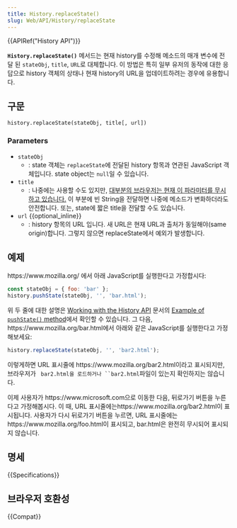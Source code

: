 ```yaml
---
title: History.replaceState()
slug: Web/API/History/replaceState
---
```

{{APIRef("History API")}}

**`History.replaceState()`** 메서드는 현재 history를 수정해 메소드의 매개 변수에 전달 된 `stateObj`, `title`, `URL`로 대체합니다. 이 방법은 특히 일부 유저의 동작에 대한 응답으로 history 객체의 상태나 현재 history의 URL을 업데이트하려는 경우에 유용합니다.

## 구문

    history.replaceState(stateObj, title[, url])

### Parameters

- `stateObj`
  - : state 객체는 `replaceState`에 전달된 history 항목과 연관된 JavaScript 객체입니다. state object는 `null`일 수 있습니다.
- `title`
  - : 나중에는 사용할 수도 있지만, [대부분의 브라우저는 현재 이 파라미터를 무시하고 있습니다.](https://github.com/whatwg/html/issues/2174) 이 부분에 빈 String을 전달하면 나중에 메소드가 변화하더라도 안전합니다. 또는, state에 짧은 title을 전달할 수도 있습니다.
- `url` {{optional_inline}}
  - : history 항목의 URL 입니다. 새 URL은 현재 URL과 출처가 동일해야(same origin)합니다. 그렇지 않으면 replaceState에서 예외가 발생합니다.

## 예제

https\://www\.mozilla.org/ 에서 아래 JavaScript를 실행한다고 가정합시다:

```js
const stateObj = { foo: 'bar' };
history.pushState(stateObj, '', 'bar.html');
```

위 두 줄에 대한 설명은 [Working with the History API](/ko/docs/Web/API/History_API/Working_with_the_History_API) 문서의 [Example of `pushState()` method](/ko/docs/Web/API/History_API/Working_with_the_History_API#Example_of_pushState_method)에서 확인할 수 있습니다. 그 다음, https\://www\.mozilla.org/bar.html에서 아래와 같은 JavaScript를 실행한다고 가정해보세요:

```js
history.replaceState(stateObj, '', 'bar2.html');
```

이렇게하면 URL 표시줄에 https\://www\.mozilla.org/bar2.html이라고 표시되지만, 브라우저가 ` bar2.html을 로드하거나 ``bar2.html`파일이 있는지 확인하지는 않습니다.

이제 사용자가 https\://www\.microsoft.com으로 이동한 다음, 뒤로가기 버튼을 누른다고 가정해봅시다. 이 때, URL 표시줄에는https\://www\.mozilla.org/bar2.html이 표시됩니다. 사용자가 다시 뒤로가기 버튼을 누르면, URL 표시줄에는 https\://www\.mozilla.org/foo.html이 표시되고, bar.html은 완전히 무시되어 표시되지 않습니다.

## 명세

{{Specifications}}

## 브라우저 호환성

{{Compat}}
